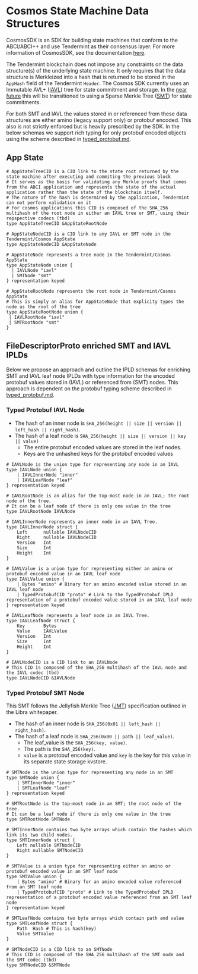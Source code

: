 # Cosmos State Machine Data Structures
CosmosSDK is an SDK for building state machines that conform to the ABCI/ABCI++ and use Tendermint as their consensus layer.
For more information of CosmosSDK, see the documentation [here](https://github.com/cosmos/cosmos-sdk/tree/main/docs).

The Tendermint blockchain does not impose any constraints on the data structure(s) of the underlying state machine.
It only requires that the data structure is Merkleized into a hash that is returned to be stored in the `AppHash` field of the Tendermint `Header`.
The Cosmos SDK currently uses an Immutable AVL+ ([IAVL](https://github.com/cosmos/iavl)) tree for state commitment and storage.
In the [near future](https://github.com/cosmos/cosmos-sdk/blob/master/docs/architecture/adr-040-storage-and-smt-state-commitments.md)
this will be transitioned to using a Sparse Merkle Tree ([SMT](https://github.com/lazyledger/smt])) for state commitments.

For both SMT and IAVL the values stored in or referenced from these data structures are either amino (legacy support only) or protobuf encoded.
This also is not strictly enforced but is heavily prescribed by the SDK. In the below schemas we support rich typing for only protobuf encoded
objects using the scheme described in [typed_protobuf.md](./typed_protobuf).

## App State
```ipldsch
# AppStateTreeCID is a CID link to the state root returned by the state machine after executing and commiting the previous block
# It serves as the basis for validating any Merkle proofs that comes from the ABCI application and represents the state of the actual application rather than the state of the blockchain itself.
# The nature of the hash is determined by the application, Tendermint can not perform validation on it
# For cosmos applications this CID is composed of the SHA_256 multihash of the root node in either an IAVL tree or SMT, using their repspective codecs (tbd)
type AppStateTreeCID &AppStateRootNode

# AppStateNodeCID is a CID link to any IAVL or SMT node in the Tendermint/Cosmos AppState
type AppStateNodeCID &AppStateNode

# AppStateNode represents a tree node in the Tendermint/Cosmos AppState
type AppStateNode union {
  | IAVLNode "iavl"
  | SMTNode "smt"
} representation keyed

# AppStateRootNode represents the root node in Tendermint/Cosmos AppState
# This is simply an alias for AppStateNode that explicity types the node as the root of the tree
type AppStateRootNode union {
 | IAVLRootNode "iavl"
 | SMTRootNode "smt"
}
```

## FileDescriptorProto enriched SMT and IAVL IPLDs
Below we propose an approach and outline the IPLD schemas for enriching SMT and IAVL leaf node IPLDs with type information for the
encoded protobuf values stored in (IAVL) or referenced from (SMT) nodes. This approach is dependent on the protobuf typing scheme
described in [typed_protobuf.md](./typed_protobuf).

### Typed Protobuf IAVL Node
* The hash of an inner node is `SHA_256(height || size || version || left_hash || right_hash)`.
* The hash of a leaf node is `SHA_256(height || size || version || key || value)`
    * The entire protobuf encoded values are stored in the leaf nodes.
    * Keys are the unhashed keys for the protobuf encoded values

```ipldsch
# IAVLNode is the union type for representing any node in an IAVL
type IAVLNode union {
    | IAVLInnerNode "inner"
    | IAVLLeafNode "leaf"
} representation keyed

# IAVLRootNode is an alias for the top-most node in an IAVL; the root node of the tree.
# It can be a leaf node if there is only one value in the tree
type IAVLRootNode IAVLNode

# IAVLInnerNode represents an inner node in an IAVL Tree.
type IAVLInnerNode struct {
    Left      nullable IAVLNodeCID
    Right     nullable IAVLNodeCID
    Version   Int
    Size      Int
    Height    Int
}

# IAVLValue is a union type for representing either an amino or protobuf encoded value in an IAVL leaf node
type IAVLValue union {
    | Bytes "amino" # Binary for an amino encoded value stored in an IAVL leaf node
    | TypedProtobufCID "proto" # Link to the TypedProtobuf IPLD representation of a protobuf encoded value stored in an IAVL leaf node
} representation keyed

# IAVLLeafNode represents a leaf node in an IAVL Tree.
type IAVLLeafNode struct {
    Key       Bytes
    Value     IAVLValue
    Version   Int
    Size      Int
    Height    Int
}

# IAVLNodeCID is a CID link to an IAVLNode
# This CID is composed of the SHA_256 multihash of the IAVL node and the IAVL codec (tbd)
type IAVLNodeCID &IAVLNode
```


### Typed Protobuf SMT Node
This SMT follows the Jellyfish Merkle Tree ([JMT](https://diem-developers-components.netlify.app/papers/jellyfish-merkle-tree/2021-01-14.pdf))
specification outlined in the Libra whitepaper.
* The hash of an inner node is `SHA_256(0x01 || left_hash || right_hash)`.
* The hash of a leaf node is `SHA_256(0x00 || path || leaf_value)`.
    * The leaf_value is the `SHA_256(key, value)`.
    * The path is the `SHA_256(key)`.
    * `value` is a protobuf encoded value and `key` is the key for this value in its separate state storage kvstore.
```ipldsch
# SMTNode is the union type for representing any node in an SMT
type SMTNode union {
    | SMTInnerNode "inner"
    | SMTLeafNode "leaf"
} representation keyed

# SMTRootNode is the top-most node in an SMT; the root node of the tree.
# It can be a leaf node if there is only one value in the tree
type SMTRootNode SMTNode

# SMTInnerNode contains two byte arrays which contain the hashes which link its two child nodes.
type SMTInnerNode struct {
    Left nullable SMTNodeCID
    Right nullable SMTNodeCID
}

# SMTValue is a union type for representing either an amino or protobuf encoded value in an SMT leaf node
type SMTValue union {
    | Bytes "amino" # Binary for an amino encoded value referenced from an SMT leaf node
    | TypedProtobufCID "proto" # Link to the TypedProtobuf IPLD representation of a protobuf encoded value referenced from an SMT leaf node
} representation keyed

# SMTLeafNode contains two byte arrays which contain path and value
type SMTLeafNode struct {
    Path  Hash # This is hash(key)
    Value SMTValue
}

# SMTNodeCID is a CID link to an SMTNode
# This CID is composed of the SHA_256 multihash of the SMT node and the SMT codec (tbd)
type SMTNodeCID &SMTNode
```
